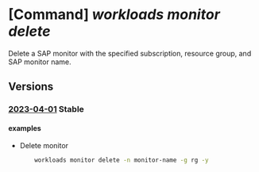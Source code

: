 # [Command] _workloads monitor delete_

Delete a SAP monitor with the specified subscription, resource group, and SAP monitor name.

## Versions

### [2023-04-01](/Resources/mgmt-plane/L3N1YnNjcmlwdGlvbnMve30vcmVzb3VyY2Vncm91cHMve30vcHJvdmlkZXJzL21pY3Jvc29mdC53b3JrbG9hZHMvbW9uaXRvcnMve30=/2023-04-01.xml) **Stable**

<!-- mgmt-plane /subscriptions/{}/resourcegroups/{}/providers/microsoft.workloads/monitors/{} 2023-04-01 -->

#### examples

- Delete monitor
    ```bash
        workloads monitor delete -n monitor-name -g rg -y
    ```
